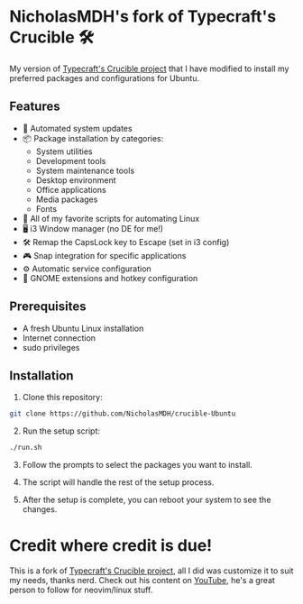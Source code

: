 # NicholasMDH's fork of Typecraft's Crucible 🛠️

My version of [Typecraft's Crucible project](https://github.com/typecraft-dev/crucible) that I have modified to install my preferred packages and configurations for Ubuntu.

## Features

- 🔄 Automated system updates
- 📦 Package installation by categories:
  - System utilities
  - Development tools
  - System maintenance tools
  - Desktop environment
  - Office applications
  - Media packages
  - Fonts
- 📄 All of my favorite scripts for automating Linux
- 🖥️ i3 Window manager (no DE for me!)
- 🛠️ Remap the CapsLock key to Escape (set in i3 config)
- 🎮 Snap integration for specific applications
- ⚙️ Automatic service configuration
- 🔧 GNOME extensions and hotkey configuration

## Prerequisites

- A fresh Ubuntu Linux installation
- Internet connection
- sudo privileges

## Installation

1. Clone this repository:

```bash
git clone https://github.com/NicholasMDH/crucible-Ubuntu
```

2. Run the setup script:

```bash
./run.sh
```

3. Follow the prompts to select the packages you want to install.

4. The script will handle the rest of the setup process.

5. After the setup is complete, you can reboot your system to see the changes.

# Credit where credit is due!
This is a fork of [Typecraft's Crucible project](https://github.com/typecraft-dev/crucible), all I did was customize it to suit my needs, thanks nerd.
Check out his content on [YouTube](https://www.youtube.com/@typecraft_dev), he's a great person to follow for neovim/linux stuff.
